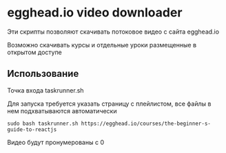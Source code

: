 # egghead.io video downloader

Эти скрипты позволяют скачивать потоковое видео с сайта egghead.io

Возможно скачивать курсы и отдельные уроки размещенные в открытом доступе

## Использование

Точка входа taskrunner.sh

Для запуска требуется указать страницу с плейлистом, все файлы в нем подхватываются автоматически

`sudo bash taskrunner.sh https://egghead.io/courses/the-beginner-s-guide-to-reactjs`

Видео будут пронумерованы с 0

